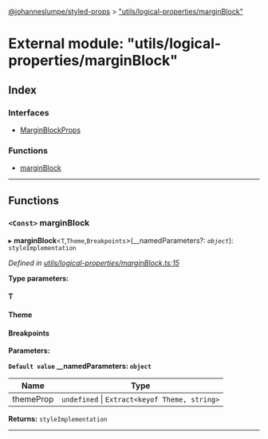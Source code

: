 [@johanneslumpe/styled-props](../README.md) > ["utils/logical-properties/marginBlock"](../modules/_utils_logical_properties_marginblock_.md)

# External module: "utils/logical-properties/marginBlock"

## Index

### Interfaces

* [MarginBlockProps](../interfaces/_utils_logical_properties_marginblock_.marginblockprops.md)

### Functions

* [marginBlock](_utils_logical_properties_marginblock_.md#marginblock)

---

## Functions

<a id="marginblock"></a>

### `<Const>` marginBlock

▸ **marginBlock**<`T`,`Theme`,`Breakpoints`>(__namedParameters?: *`object`*): `styleImplementation`

*Defined in [utils/logical-properties/marginBlock.ts:15](https://github.com/johanneslumpe/styled-props/blob/8e709f1/src/utils/logical-properties/marginBlock.ts#L15)*

**Type parameters:**

#### T 
#### Theme 
#### Breakpoints 
**Parameters:**

**`Default value` __namedParameters: `object`**

| Name | Type |
| ------ | ------ |
| themeProp | `undefined` \| `Extract<keyof Theme, string>` |

**Returns:** `styleImplementation`

___

